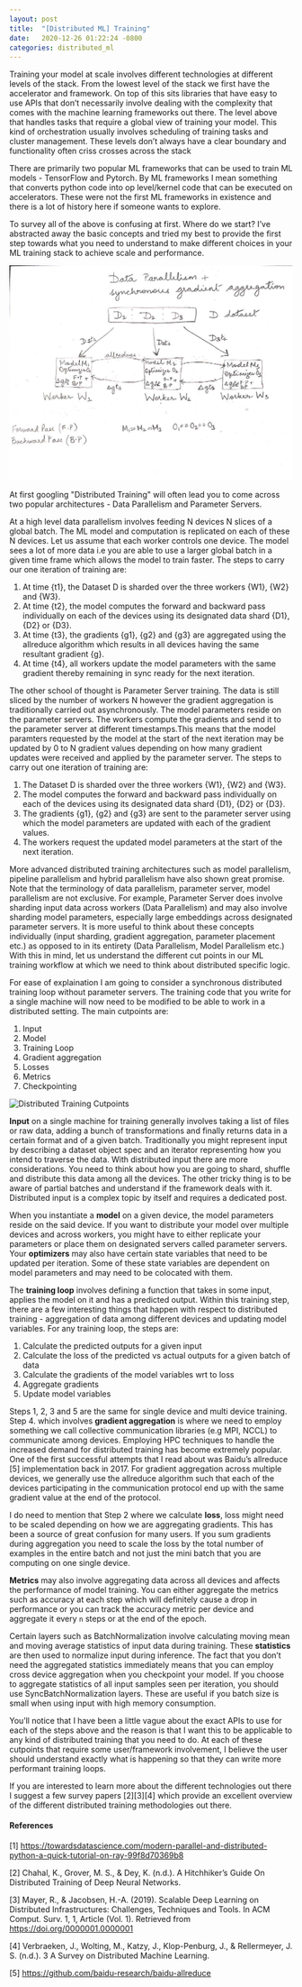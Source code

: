 ```yaml
---
layout: post
title:  "[Distributed ML] Training"
date:   2020-12-26 01:22:24 -0800
categories: distributed_ml
---
```


Training your model at scale involves different technologies at different levels of the stack. From the lowest level of the stack we first have the accelerator and framework. On top of this sits libraries that have easy to use APIs that don’t necessarily involve dealing with the complexity that comes with the machine learning frameworks out there. The level above that handles tasks that require a global view of training your model. This kind of orchestration usually involves scheduling of training tasks and cluster management. These levels don’t always have a clear boundary and functionality often criss crosses across the stack

There are primarily two popular ML frameworks that can be used to train ML models - TensorFlow and Pytorch. By ML frameworks I mean something that converts python code into op level/kernel code that can be executed on accelerators. These were not the first ML frameworks in existence and there is a lot of history here if someone wants to explore.

To survey all of the above is confusing at first. Where do we start? I’ve abstracted away the basic concepts and tried my best to provide the first step towards what you need to understand to make different choices in your ML training stack to achieve scale and performance. 

![Synchronous AllReduce](/assets/images/intro_distributed_training/synchronous-allreduce.jpg)

At first googling "Distributed Training" will often lead you to come across two popular architectures - Data Parallelism and Parameter Servers. 

At a high level data parallelism involves feeding N devices N slices of a global batch. The ML model and computation is replicated on each of these N devices. Let us assume that each worker controls one device. The model sees a lot of more data i.e you are able to use a larger global batch in a given time frame which allows the model to train faster. The steps to carry our one iteration of training are:

1. At time {t1}, the Dataset D is sharded over the three workers {W1}, {W2} and {W3}.
2. At time {t2}, the model computes the forward and backward pass individually on each of the devices using its designated data shard {D1}, {D2} or {D3}.
3. At time {t3}, the gradients {g1}, {g2} and {g3} are aggregated using the allreduce algorithm which results in all devices having the same resultant gradient {g}.
4. At time {t4}, all workers update the model parameters with the same gradient thereby remaining in sync ready for the next iteration.

The other school of thought is Parameter Server training. The data is still sliced by the number of workers N however the gradient aggregation is traditionally carried out asynchronously. The model parameters reside on the parameter servers. The workers compute the gradients and send it to the parameter server at different timestamps.This means that the model paramters requested by the model at the start of the next iteration may be updated by 0 to N gradient values depending on how many gradient updates were received and applied by the parameter server. The steps to carry out one iteration of training are:

1. The Dataset D is sharded over the three workers {W1}, {W2} and {W3}.
2. The model computes the forward and backward pass individually on each of the devices using its designated data shard {D1}, {D2} or {D3}.
3. The gradients {g1}, {g2} and {g3} are sent to the parameter server using which the model parameters are updated with each of the gradient values.
4. The workers request the updated model parameters at the start of the next iteration.

More advanced distributed training architectures such as model parallelism, pipeline parallelism and hybrid parallelism have also shown great promise. Note that the terminology of data parallelism, parameter server, model parallelism are not exclusive. For example, Parameter Server does involve sharding input data across workers (Data Parallelism) and may also involve sharding model parameters, especially large embeddings across designated parameter servers. It is more useful to think about these concepts individually (input sharding, gradient aggregation, parameter placement etc.) as opposed to in its entirety (Data Parallelism, Model Parallelism etc.) 
With this in mind, let us understand the different cut points in our ML training workflow at which we need to think about distributed specific logic.

 For ease of explaination I am going to consider a synchronous distributed training loop without parameter servers. The training code that you write for a single machine will now need to be modified to be able to work in a distributed setting. The main cutpoints are:

1. Input
2. Model
3. Training Loop 
4. Gradient aggregation
5. Losses
6. Metrics
7. Checkpointing


![Distributed Training Cutpoints](/assets/images/2020-12-26-distributed-training.jpg)

**Input** on a single machine for training generally involves taking a list of files or raw data, adding  a bunch of transformations and finally returns data in a certain format and of a given batch. Traditionally you might represent input by describing a dataset object spec and an iterator representing how you intend to traverse the data. With distributed input there are more considerations. You need to think about how you are going to shard, shuffle and distribute this data among all the devices. The other tricky thing is to be aware of partial batches and understand if the framework deals with it. Distributed input is a complex topic by itself and requires a dedicated post.

When you instantiate a **model** on a given device, the model parameters reside on the said device. If you want to distribute your model over multiple devices and across workers, you might have to either replicate your parameters or place them on designated servers called parameter servers. Your **optimizers** may also have certain state variables that need to be updated per iteration. Some of these state variables are dependent on model parameters and may need to be colocated with them.  

The **training loop** involves defining a function that takes in some input, applies the model on it and has a predicted output. Within this training step, there are a few interesting things that happen with respect to distributed training - aggregation of data among different devices and updating model variables. For any training loop, the steps are:

1. Calculate the predicted outputs for a given input
2. Calculate the loss of the predicted vs actual outputs for a given batch of data
3. Calculate the gradients of the model variables wrt to loss
4. Aggregate gradients
5. Update model variables


Steps 1, 2, 3 and 5 are the same for single device and multi device training. Step 4. which involves **gradient aggregation** is where we need to employ something we call collective communication libraries (e.g MPI, NCCL) to communicate among devices. Employing HPC techniques to handle the increased demand for distributed training has become extremely popular. One of the first successful attempts that I read about was Baidu’s allreduce [5] implementation back in 2017. For gradient aggregation across multiple devices, we generally use the allreduce algorithm such that each of the devices participating in the communication protocol end up with the same gradient value at the end of the protocol. 

I do need to mention that Step 2 where we calculate **loss**, loss might need to be scaled depending on how we are aggregating gradients. This has been a source of great confusion for many users. If you sum gradients during aggregation you need to scale the loss by the total number of examples in the entire batch and not just the mini batch that you are computing on one single device.

**Metrics** may also involve aggregating data across all devices and affects the performance of model training. You can either aggregate the metrics such as accuracy at each step which will definitely cause a drop in performance or you can track the accuracy metric per device and aggregate it every `n` steps or at the end of the epoch. 

Certain layers such as BatchNormalization involve calculating moving mean and moving average statistics of input data during training. These **statistics** are then used to normalize input during inference. The fact that you don’t need the aggregated statistics immediately means that you can employ cross device aggregation when you checkpoint your model. If you choose to aggregate statistics of all input samples seen per iteration, you should use SyncBatchNormalization layers. These are useful if you batch size is small when using input with high memory consumption.

You’ll notice that I have been a little vague about the exact APIs to use for each of the steps above and the reason is that I want this to be applicable to any kind of distributed training that you need to do. At each of these cutpoints that require some user/framework involvement, I believe the user should understand exactly what is happening so that they can write more performant training loops.

If you are interested to learn more about the different technologies out there I suggest a few survey papers [2][3][4] which provide an excellent overview of the different distributed training methodologies out there.



#### References

[1] https://towardsdatascience.com/modern-parallel-and-distributed-python-a-quick-tutorial-on-ray-99f8d70369b8

[2] Chahal, K., Grover, M. S., & Dey, K. (n.d.). A Hitchhiker’s Guide On Distributed Training of Deep Neural Networks.

[3] Mayer, R., & Jacobsen, H.-A. (2019). Scalable Deep Learning on Distributed Infrastructures: Challenges, Techniques and Tools. In ACM Comput. Surv. 1, 1, Article (Vol. 1). Retrieved from https://doi.org/0000001.0000001

[4] Verbraeken, J., Wolting, M., Katzy, J., Klop-Penburg, J., & Rellermeyer, J. S. (n.d.). 3 A Survey on Distributed Machine Learning.

[5] https://github.com/baidu-research/baidu-allreduce
